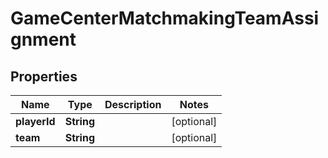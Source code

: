 

# GameCenterMatchmakingTeamAssignment


## Properties

| Name | Type | Description | Notes |
|------------ | ------------- | ------------- | -------------|
|**playerId** | **String** |  |  [optional] |
|**team** | **String** |  |  [optional] |



